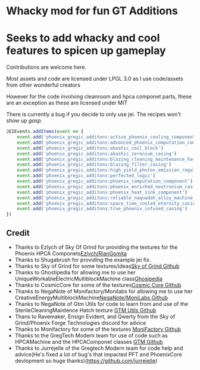 # Whacky mod for fun GT Additions
# Seeks to add whacky and cool features to spicen up gameplay

Contributions are welcome here.

Most assets and code are licensed under LPGL 3.0 as I use code/assets from other wonderful creators

However for the code involving cleanroom and hpca componet parts, these are an exception as these are licensed under MIT

There is currently a bug if you decide to only use jei. The recipes won't show up *gasp*.

```js title="manual_recipe_showing_fix.js"
JEIEvents.addItems(event => {
    event.add('phoenix_gregic_additons:active_phoenix_cooling_component')
    event.add('phoenix_gregic_additons:advanced_phoenix_computation_component')
    event.add('phoenix_gregic_additons:akashic_coil_block')
    event.add('phoenix_gregic_additons:akashic_zeronium_casing')
    event.add('phoenix_gregic_additons:blazing_cleaning_maintenance_hatch')
    event.add('phoenix_gregic_additons:blazing_filter_casing')
    event.add('phoenix_gregic_additons:high_yield_photon_emission_regulator')
    event.add('phoenix_gregic_additons:perfected_logic')
    event.add('phoenix_gregic_additons:phoenix_computation_component')
    event.add('phoenix_gregic_additons:phoenix_enriched_neutronium_casing')
    event.add('phoenix_gregic_additons:phoenix_heat_sink_component')
    event.add('phoenix_gregic_additons:reliable_naquadah_alloy_machine_casing')
    event.add('phoenix_gregic_additons:space_time_cooled_eternity_casing')
    event.add('phoenix_gregic_additons:true_phoenix_infused_casing')
})
```

## Credit
- Thanks to Ezlych of Sky Of Grind for providing the textures for the Phoenix HPCA Componets[Ezlych/RianGomita](https://github.com/RianGomita)
- Thanks to Shugabrush for providing the example jei fix. 
- Thanks to Sky of Grind for some textures/ideas[Sky of Grind Github](https://github.com/RianGomita/Sky-Of-Grind)
- Thanks to Ghostipedia for allowing me to use her UniqueWorkableElectricMultiblockMachine class[Ghosipedia](https://github.com/Ghostipedia)
- Thanks to CosmicCore for some of the textures[Cosmic Core Github](https://github.com/Frontiers-PackForge/CosmicCore)
- Thanks to NegaNote of Monifactory/Monilabs for allowing me to use her CreativeEnergyMultiblockMachine[NegaNote/](https://github.com/NegaNote)[MoniLabs Github](https://github.com/NegaNote/MoniLabs/blob/main/README.md)
- Thanks to NegaNote of Gtm Utils for code to learn from and use of the SterileCleaningMaintence Hatch texture [GTM Utils Github](https://github.com/NegaNote/GregTech-Modern-Utilities)
- Thans to Ravemaker, Ensign Evident, and Qwerty from the Sky of Grind/Phoenix Forge Technologies discord for advice
- Thanks to Monifactory for some of the textures [MoniFactory Github](https://github.com/ThePansmith/Monifactory)
- Thanks to the GregTech Modern team for use of code such as HPCAMachine and the HPCAComponet classes [GTM Github](https://github.com/GregTechCEu/GregTech-Modern)
- Thanks to Jurrejelle of the Gregtech Modern team for code help and advice(He's fixed a lot of bug's that impacted PFT and PhoenixCore devlopment so huge thanks)(https://github.com/jurrejelle)

